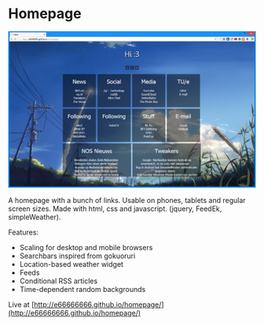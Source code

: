 Homepage
=================

![alt tag](screenshots/preview.png "Homepage preview")

A homepage with a bunch of links. Usable on phones, tablets and regular screen sizes. Made with html, css and javascript. (jquery, FeedEk, simpleWeather).

Features:
* Scaling for desktop and mobile browsers
* Searchbars inspired from gokuoruri
* Location-based weather widget
* Feeds
* Conditional RSS articles
* Time-dependent random backgrounds

Live at [http://e66666666.github.io/homepage/](http://e66666666.github.io/homepage/)
